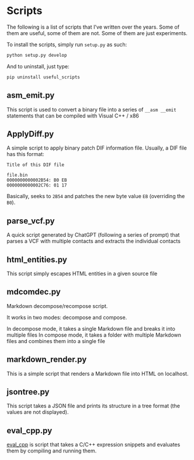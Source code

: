 # Scripts

The following is a list of scripts that I've written over the years. Some of them are useful, some of them are not. Some of them are just experiments.

To install the scripts, simply run `setup.py` as such:

```python
python setup.py develop
```

And to uninstall, just type:

```python
pip uninstall useful_scripts
```

## asm_emit.py

This script is used to convert a binary file into a series of `__asm __emit` statements that can be compiled with Visual C++ / x86

## ApplyDiff.py

A simple script to apply binary patch DIF information file.
Usually, a DIF file has this format:

```
Title of this DIF file

file.bin
0000000000002B54: B0 EB
0000000000002C76: 01 17
```

Basically, seeks to `2B54` and patches the new byte value `EB` (overriding the `B0`).

## parse_vcf.py

A quick script generated by ChatGPT (following a series of prompt) that parses a VCF with multiple contacts and extracts the individual contacts

## html_entities.py

This script simply escapes HTML entities in a given source file


## mdcomdec.py

Markdown decompose/recompose script.

It works in two modes: decompose and compose.

In decompose mode, it takes a single Markdown file and breaks it into multiple files
In compose mode, it takes a folder with multiple Markdown files and combines them into a single file

## markdown_render.py

This is a simple script that renders a Markdown file into HTML on localhost.

## jsontree.py

This script takes a JSON file and prints its structure in a tree format (the values are not displayed).

## eval_cpp.py

[eval_cpp](./eval_cpp/) is script that takes a C/C++ expression snippets and evaluates them by compiling and running them.
